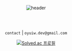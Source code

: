 <div align="center">

  ![header](https://capsule-render.vercel.app/api?type=waving&color=gradient&customColorList=25&height=110&section=header&text=)
  
  <br>
  <br>
 
  `contact` | `oyuiw.dev@gmail.com`
  
  [![Solved.ac
  프로필](http://mazassumnida.wtf/api/mini/generate_badge?boj=oyu1vv)](https://solved.ac/oyu1vv)
  
</div>
